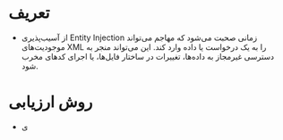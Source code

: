 # تعریف
- از آسیب‌پذیری Entity Injection زمانی صحبت می‌شود که مهاجم می‌تواند موجودیت‌های XML را به یک درخواست یا داده وارد کند. این می‌تواند منجر به دسترسی غیرمجاز به داده‌ها، تغییرات در ساختار فایل‌ها، یا اجرای کدهای مخرب شود.

# روش ارزیابی
- ی
